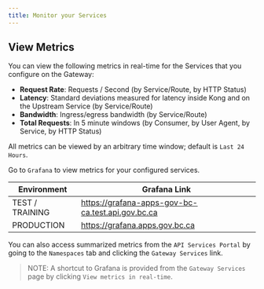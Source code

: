 ```yaml
---
title: Monitor your Services
---
```


## View Metrics

You can view the following metrics in real-time for the Services that you configure on the Gateway:

- **Request Rate**: Requests / Second (by Service/Route, by HTTP Status)
- **Latency**: Standard deviations measured for latency inside Kong and on the Upstream Service (by Service/Route)
- **Bandwidth**: Ingress/egress bandwidth (by Service/Route)
- **Total Requests**: In 5 minute windows (by Consumer, by User Agent, by Service, by HTTP Status)

All metrics can be viewed by an arbitrary time window; default is `Last 24 Hours`.

Go to `Grafana` to view metrics for your configured services.

| Environment     | Grafana Link                                      |
| --------------- | ------------------------------------------------- |
| TEST / TRAINING | https://grafana-apps-gov-bc-ca.test.api.gov.bc.ca |
| PRODUCTION      | https://grafana.apps.gov.bc.ca                    |

You can also access summarized metrics from the `API Services Portal` by going to the `Namespaces` tab and clicking the `Gateway Services` link.

> NOTE: A shortcut to Grafana is provided from the `Gateway Services` page by clicking `View metrics in real-time`.

